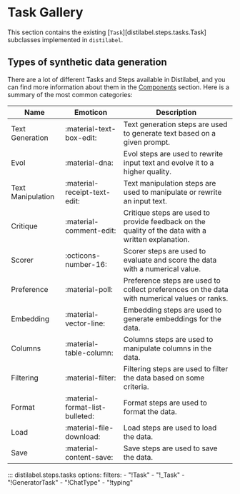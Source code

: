 # Task Gallery

This section contains the existing [`Task`][distilabel.steps.tasks.Task] subclasses implemented in `distilabel`.

## Types of synthetic data generation

There are a lot of different Tasks and Steps available in Distilabel, and you can find more information about them in the [Components](../../components-gallery) section. Here is a summary of the most common categories:

| Name | Emoticon | Description |
|------|----------|-------------|
| Text Generation | :material-text-box-edit: | Text generation steps are used to generate text based on a given prompt. |
| Evol | :material-dna: | Evol steps are used to rewrite input text and evolve it to a higher quality. |
| Text Manipulation | :material-receipt-text-edit: | Text manipulation steps are used to manipulate or rewrite an input text. |
| Critique | :material-comment-edit: | Critique steps are used to provide feedback on the quality of the data with a written explanation. |
| Scorer | :octicons-number-16: | Scorer steps are used to evaluate and score the data with a numerical value. |
| Preference | :material-poll: | Preference steps are used to collect preferences on the data with numerical values or ranks. |
| Embedding | :material-vector-line: | Embedding steps are used to generate embeddings for the data. |
| Columns | :material-table-column: | Columns steps are used to manipulate columns in the data. |
| Filtering | :material-filter: | Filtering steps are used to filter the data based on some criteria. |
| Format | :material-format-list-bulleted: | Format steps are used to format the data. |
| Load | :material-file-download: | Load steps are used to load the data. |
| Save | :material-content-save: | Save steps are used to save the data. |

::: distilabel.steps.tasks
    options:
        filters:
        - "!Task"
        - "!_Task"
        - "!GeneratorTask"
        - "!ChatType"
        - "!typing"